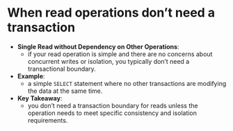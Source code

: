 # When read operations don’t need a transaction
- **Single Read without Dependency on Other Operations**:
  - if your read operation is simple and there are no concerns about concurrent 
  writes or isolation, you typically don’t need a transactional boundary.
- **Example**:
  - a simple `SELECT` statement where no other transactions are modifying the data at the same time.
- **Key Takeaway**:
  - you don’t need a transaction boundary for reads unless the operation
  needs to meet specific consistency and isolation requirements.
